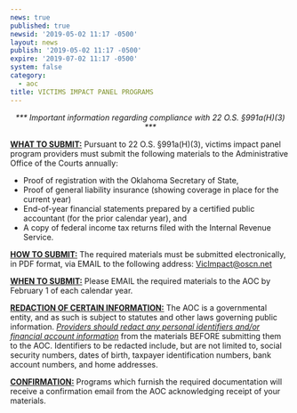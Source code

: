 ```yaml
---
news: true
published: true
newsid: '2019-05-02 11:17 -0500'
layout: news
publish: '2019-05-02 11:17 -0500'
expire: '2019-07-02 11:17 -0500'
system: false
category:
  - aoc
title: VICTIMS IMPACT PANEL PROGRAMS
---
```

<center>
  <em>*** Important information regarding compliance with 22 O.S. §991a(H)(3) ***</em>
</center>

**<u>WHAT TO SUBMIT:</u>**  Pursuant to 22 O.S. §991a(H)(3), victims impact panel program providers must submit the following materials to the Administrative Office of the Courts annually: 

* Proof of registration with the Oklahoma Secretary of State,
* Proof of general liability insurance (showing coverage in place for the current year)
* End-of-year financial statements prepared by a certified public accountant (for the prior calendar year), and
* A copy of federal income tax returns filed with the Internal Revenue Service.

**<u>HOW TO SUBMIT:</u>**  The required materials must be submitted electronically, in PDF format, via EMAIL to the following address: [VicImpact@oscn.net](mailto:VicImpact@oscn.net)

**<u>WHEN TO SUBMIT:</u>**  Please EMAIL the required materials to the AOC by February 1 of each calendar year.

**<u>REDACTION OF CERTAIN INFORMATION:</u>**  The AOC is a governmental entity, and as such is subject to statutes and other laws governing public information.  _<u>Providers should redact any personal identifiers and/or financial account information</u>_ from the materials BEFORE submitting them to the AOC.  Identifiers to be redacted include, but are not limited to, social security numbers, dates of birth, taxpayer identification numbers, bank account numbers, and home addresses.  

**<u>CONFIRMATION:</u>**  Programs which furnish the required documentation will receive a confirmation email from the AOC acknowledging receipt of your materials.

